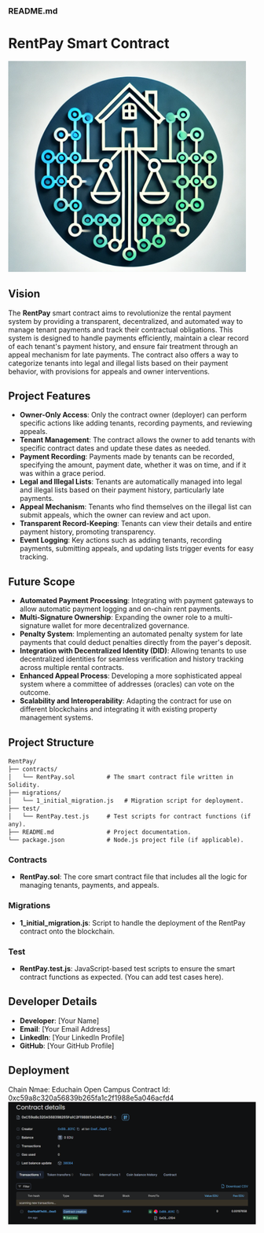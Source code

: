 ### README.md

# RentPay Smart Contract
![alt text](<Screenshot 2024-08-25 122209.png>)
## Vision
The **RentPay** smart contract aims to revolutionize the rental payment system by providing a transparent, decentralized, and automated way to manage tenant payments and track their contractual obligations. This system is designed to handle payments efficiently, maintain a clear record of each tenant's payment history, and ensure fair treatment through an appeal mechanism for late payments. The contract also offers a way to categorize tenants into legal and illegal lists based on their payment behavior, with provisions for appeals and owner interventions.

## Project Features
- **Owner-Only Access**: Only the contract owner (deployer) can perform specific actions like adding tenants, recording payments, and reviewing appeals.
- **Tenant Management**: The contract allows the owner to add tenants with specific contract dates and update these dates as needed.
- **Payment Recording**: Payments made by tenants can be recorded, specifying the amount, payment date, whether it was on time, and if it was within a grace period.
- **Legal and Illegal Lists**: Tenants are automatically managed into legal and illegal lists based on their payment history, particularly late payments.
- **Appeal Mechanism**: Tenants who find themselves on the illegal list can submit appeals, which the owner can review and act upon.
- **Transparent Record-Keeping**: Tenants can view their details and entire payment history, promoting transparency.
- **Event Logging**: Key actions such as adding tenants, recording payments, submitting appeals, and updating lists trigger events for easy tracking.

## Future Scope
- **Automated Payment Processing**: Integrating with payment gateways to allow automatic payment logging and on-chain rent payments.
- **Multi-Signature Ownership**: Expanding the owner role to a multi-signature wallet for more decentralized governance.
- **Penalty System**: Implementing an automated penalty system for late payments that could deduct penalties directly from the payer's deposit.
- **Integration with Decentralized Identity (DID)**: Allowing tenants to use decentralized identities for seamless verification and history tracking across multiple rental contracts.
- **Enhanced Appeal Process**: Developing a more sophisticated appeal system where a committee of addresses (oracles) can vote on the outcome.
- **Scalability and Interoperability**: Adapting the contract for use on different blockchains and integrating it with existing property management systems.

## Project Structure
```
RentPay/
├── contracts/
│   └── RentPay.sol         # The smart contract file written in Solidity.
├── migrations/
│   └── 1_initial_migration.js   # Migration script for deployment.
├── test/
│   └── RentPay.test.js     # Test scripts for contract functions (if any).
├── README.md               # Project documentation.
└── package.json            # Node.js project file (if applicable).
```

### Contracts
- **RentPay.sol**: The core smart contract file that includes all the logic for managing tenants, payments, and appeals.

### Migrations
- **1_initial_migration.js**: Script to handle the deployment of the RentPay contract onto the blockchain.

### Test
- **RentPay.test.js**: JavaScript-based test scripts to ensure the smart contract functions as expected. (You can add test cases here).

## Developer Details
- **Developer**: [Your Name]
- **Email**: [Your Email Address]
- **LinkedIn**: [Your LinkedIn Profile]
- **GitHub**: [Your GitHub Profile]

## Deployment 
Chain Nmae: Educhain Open Campus 
Contract Id: 0xc59a8c320a56839b265fa1c2f1988e5a046acfd4
![alt text](<Screenshot 2024-08-25 132801.png>)



